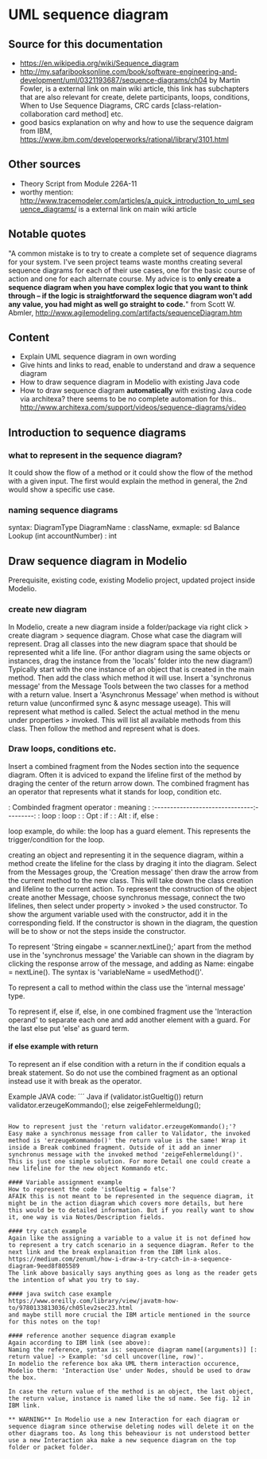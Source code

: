 # UML sequence diagram
## Source for this documentation
- https://en.wikipedia.org/wiki/Sequence_diagram
- http://my.safaribooksonline.com/book/software-engineering-and-development/uml/0321193687/sequence-diagrams/ch04 by Martin Fowler, is a external link on main wiki article, this link has subchapters that are also relevant for create, delete participants, loops, conditions, When to Use Sequence Diagrams, CRC cards [class-relation-collaboration card method] etc.
- good basics explanation on why and how to use the sequence daigram from IBM, https://www.ibm.com/developerworks/rational/library/3101.html

## Other sources
- Theory Script from Module 226A-11
- worthy mention: http://www.tracemodeler.com/articles/a_quick_introduction_to_uml_sequence_diagrams/ is a external link on main wiki article

## Notable quotes
"A common mistake is to try to create a complete set of sequence diagrams for your system. I've seen project teams waste months creating several sequence diagrams for each of their use cases, one for the basic course of action and one for each alternate course. My advice is to **only create a sequence diagram when you have complex logic that you want to think through – if the logic is straightforward the sequence diagram won't add any value, you had might as well go straight to code.**" from Scott W. Abmler, http://www.agilemodeling.com/artifacts/sequenceDiagram.htm

## Content
- Explain UML sequence diagram in own wording
- Give hints and links to read, enable to understand and draw a sequence diagram
- How to draw sequence diagram in Modelio with existing Java code
- How to draw sequence diagram **automatically** with existing Java code via architexa? there seems to be no complete automation for this.. http://www.architexa.com/support/videos/sequence-diagrams/video

## Introduction to sequence diagrams
### what to represent in the sequence diagram?
It could show the flow of a method or it could show the flow of the method with a given input. The first would explain the method in general, the 2nd would show a specific use case.

### naming sequence diagrams
syntax: DiagramType DiagramName : className, exmaple: sd Balance Lookup (int accountNumber) : int

## Draw sequence diagram in Modelio
Prerequisite, existing code, existing Modelio project, updated project inside Modelio.

### create new diagram
In Modelio, create a new diagram inside a folder/package via right click > create diagram > sequence diagram.
Chose what case the diagram will represent. Drag all classes into the new diagram space that should be represented whit a life line. (For anthor diagram using the same objects or instances, drag the instance from the 'locals' folder into the new diagram!)
Typically start with the one instance of an object that is created in the main method. Then add the class which method it will use.
Insert a 'synchronus message' from the Message Tools between the two classes for a method with a return value. Insert a 'Asynchronus Message' when method is without return value (unconfirmed sync & async message useage). This will represent what method is called. Select the actual method in the menu under properties > invoked. This will list all available methods from this class.
Then follow the method and represent what is does.

### Draw loops, conditions etc.
Insert a combined fragment from the Nodes section into the sequence diagram. Often it is adviced to expand the lifeline first of the method by draging the center of the return arrow down.
The combined fragment has an operator that represents what it stands for loop, condition etc.

: Combinded fragment operator 	: meaning :
:-------------------------------:---------:
: loop							: loop :
: Opt							: if :
: Alt 							: if, else :

loop example, do while:
the loop has a guard element. This represents the trigger/condition for the loop.

creating an object and representing it in the sequence diagram, within a method
create the lifeline for the class by draging it into the diagram. Select from the Messages group, the 'Creation message' then draw the arrow from the current method to the new class. This will take down the class creation and lifeline to the current action.
To represent the construction of the object create another Message, choose synchronus message, connect the two lifelines, then select under property > invoked > the used constructor.
To show the argument variable used with the constructor, add it in the corresponding field.
If the constructor is shown in the diagram, the question will be to show or not the steps inside the constructor.

To represent 'String eingabe = scanner.nextLine();' apart from the method use in the 'synchronus message' the Variable can shown in the diagram by clicking the response arrow of the message, and adding as Name: eingabe = nextLine(). The syntax is 'variableName = usedMethod()'.

To represent a call to method within the class use the 'internal message' type.

To represent if, else if, else, in one combined fragment use the 'Interaction operand' to separate each one and add another element with a guard. For the last else put 'else' as guard term.

#### if else example with return
To represent an if else condition with a return in the if condition equals a break statement. So do not use the combined fragment as an optional instead use it with break as the operator.

Example JAVA code:
´´´ Java
if (validator.istGueltig())
	return validator.erzeugeKommando();
else
	zeigeFehlermeldung();
```

How to represent just the 'return validator.erzeugeKommando();'?
Easy make a synchronus message from caller to Validator, the invoked method is 'erzeugeKommando()' the return value is the same! Wrap it inside a Break combined fragment. Outside of it add an inner synchronus message with the invoked method 'zeigeFehlermeldung()'. This is just one simple solution. For more Detail one could create a new lifeline for the new object Kommando etc.

#### Variable assignment example
How to represent the code 'istGueltig = false'?
AFAIK this is not meant to be represented in the sequence diagram, it might be in the action diagram which covers more details, but here this would be to detailed information. But if you really want to show it, one way is via Notes/Description fields.

#### try catch example
Again like the assigning a variable to a value it is not defined how to represent a try catch scenario in a sequence diagram. Refer to the next link and the break explanaition from the IBM link alos. https://medium.com/zenuml/how-i-draw-a-try-catch-in-a-sequence-diagram-9eed8f805589
The link above basically says anything goes as long as the reader gets the intention of what you try to say.

#### java switch case example
https://www.oreilly.com/library/view/javatm-how-to/9780133813036/ch05lev2sec23.html
and maybe still more crucial the IBM article mentioned in the source for this notes on the top!

#### reference another sequence diagram example
Again according to IBM link (see above):
Naming the reference, syntax is: sequence diagram name[(arguments)] [: return value] -> Example: 'sd cell uncover(line, row)'.
In modelio the reference box aka UML therm interaction occurence, Modelio therm: 'Interaction Use' under Nodes, should be used to draw the box.

In case the return value of the method is an object, the last object, the return value, instance is named like the sd name. See fig. 12 in IBM link.

** WARNING** In Modelio use a new Interaction for each diagram or sequence diagram since otherwise deleting nodes will delete it on the other diagrams too. As long this beheaviour is not understood better use a new Interaction aka make a new sequence diagram on the top folder or packet folder.
